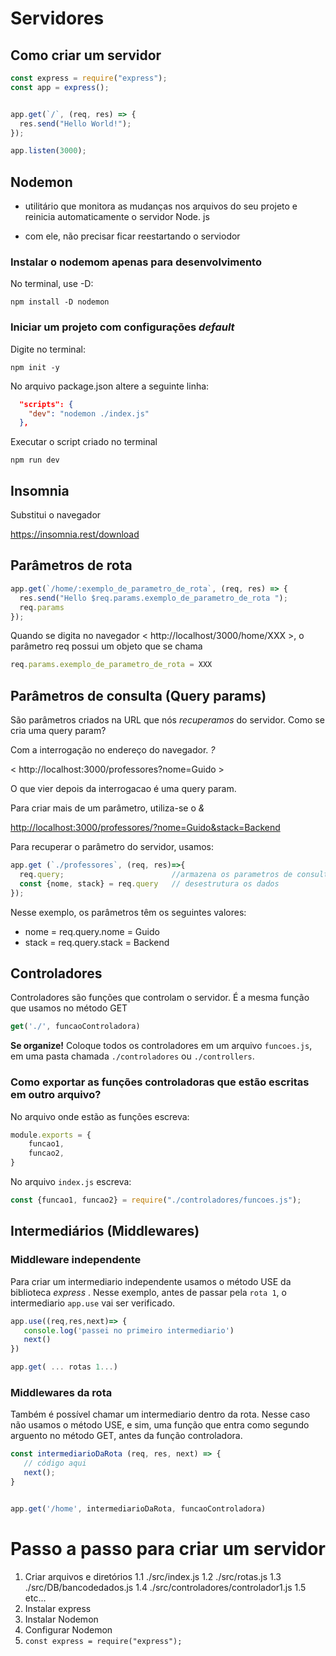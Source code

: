 # Servidores

## Como criar um servidor

```javascript
const express = require("express");
const app = express();


app.get(`/`, (req, res) => {
  res.send("Hello World!");
});

app.listen(3000);
```

## Nodemon

- utilitário que monitora as mudanças nos arquivos do seu projeto e reinicia automaticamente o servidor Node. js

- com ele, não precisar ficar reestartando o serviodor


### Instalar o nodemom apenas para desenvolvimento 

No terminal, use -D:

```
npm install -D nodemon
```
### Iniciar um projeto com configurações *default*

Digite no terminal:

```
npm init -y
```

No arquivo package.json altere a seguinte linha:
```json
  "scripts": {
    "dev": "nodemon ./index.js"   
  },
```

Executar o script criado no terminal 

```
npm run dev
```

 ##    Insomnia
Substitui o navegador

https://insomnia.rest/download


## Parâmetros de rota

```javascript
app.get(`/home/:exemplo_de_parametro_de_rota`, (req, res) => {
  res.send("Hello $req.params.exemplo_de_parametro_de_rota ");
  req.params
});
```


Quando se digita no navegador < http://localhost/3000/home/XXX >, o parâmetro req possui um objeto que se chama


```javascript
req.params.exemplo_de_parametro_de_rota = XXX
```

## Parâmetros de consulta (Query params)

São parâmetros criados na URL que nós *recuperamos* do servidor. Como se cria uma query param? 

Com a interrogação no endereço do navegador. *?*

< http://localhost:3000/professores?nome=Guido >

O que vier depois da interrogacao é uma query param.

Para criar mais de um parâmetro, utiliza-se o *&*

<http://localhost:3000/professores/?nome=Guido&stack=Backend>

Para recuperar o parâmetro do servidor, usamos:

```javascript
app.get (`./professores`, (req, res)=>{
  req.query;                        //armazena os parametros de consulta
  const {nome, stack} = req.query   // desestrutura os dados
});
```
Nesse exemplo, os parâmetros têm os seguintes valores:

- nome = req.query.nome = Guido
- stack = req.query.stack = Backend


## Controladores

Controladores são funções que controlam o servidor. É a mesma função que usamos no método GET

```javascript
get('./', funcaoControladora)
```

**Se organize!** Coloque todos os controladores em um arquivo ```funcoes.js```, em uma pasta chamada ```./controladores``` ou ```./controllers```.

### Como exportar as funções controladoras que estão escritas em outro arquivo?

No arquivo onde estão as funções escreva:
```javascript
module.exports = {
    funcao1,
    funcao2,
}
```

No arquivo ```index.js``` escreva:

```javascript
const {funcao1, funcao2} = require("./controladores/funcoes.js");
```

## Intermediários (Middlewares)

### Middleware independente

Para criar um intermediario independente usamos o método USE da biblioteca *express* . Nesse exemplo, antes de passar pela ```rota 1```, o intermediario ```app.use``` vai ser verificado.

```javascript
app.use((req,res,next)=> {
   console.log('passei no primeiro intermediario')
   next()
})

app.get( ... rotas 1...)
```
               
 ### Middlewares da rota

Também é possível chamar um intermediario dentro da rota. Nesse caso não usamos o método USE, e sim, uma função que entra como segundo arguento no método GET, antes da função controladora. 

```javascript
const intermediarioDaRota (req, res, next) => {
   // código aqui
   next();
}


app.get('/home', intermediarioDaRota, funcaoControladora)
```
# Passo a passo para criar um servidor

1. Criar arquivos e diretórios
  1.1 ./src/index.js
  1.2 ./src/rotas.js
  1.3 ./src/DB/bancodedados.js
  1.4 ./src/controladores/controlador1.js
  1.5 etc...
2. Instalar express
3. Instalar Nodemon
4. Configurar Nodemon
5. `const express = require("express");`
     
